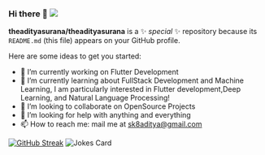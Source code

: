 
### Hi there 👋  ![](https://komarev.com/ghpvc/?username=theadityasurana)


**theadityasurana/theadityasurana** is a ✨ _special_ ✨ repository because its `README.md` (this file) appears on your GitHub profile.

Here are some ideas to get you started:

- 🔭 I’m currently working on Flutter Development
- 🌱 I’m currently learning about FullStack Development and Machine Learning, I am particularly interested in Flutter development,Deep Learning, and Natural Language Processing!
- 👯 I’m looking to collaborate on OpenSource Projects
- 🤔 I’m looking for help with anything and everything 
- 📫 How to reach me: mail me at sk8aditya@gmail.com


[![GitHub Streak](https://github-readme-streak-stats.herokuapp.com/?user=theadityasurana)](https://git.io/streak-stats)
![Jokes Card](https://readme-jokes.vercel.app/api)

